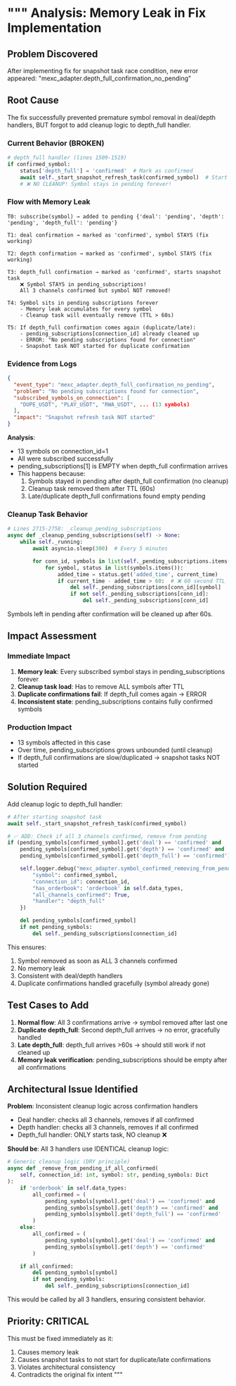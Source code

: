 """
Analysis: Memory Leak in Fix Implementation
============================================

## Problem Discovered

After implementing fix for snapshot task race condition, new error appeared:
"mexc_adapter.depth_full_confirmation_no_pending"

## Root Cause

The fix successfully prevented premature symbol removal in deal/depth handlers,
BUT forgot to add cleanup logic to depth_full handler.

### Current Behavior (BROKEN)

```python
# depth_full handler (lines 1509-1519)
if confirmed_symbol:
    status['depth_full'] = 'confirmed'  # Mark as confirmed
    await self._start_snapshot_refresh_task(confirmed_symbol)  # Start task
    # ❌ NO CLEANUP! Symbol stays in pending forever!
```

### Flow with Memory Leak

```
T0: subscribe(symbol) → added to pending {'deal': 'pending', 'depth': 'pending', 'depth_full': 'pending'}

T1: deal confirmation → marked as 'confirmed', symbol STAYS (fix working)

T2: depth confirmation → marked as 'confirmed', symbol STAYS (fix working)

T3: depth_full confirmation → marked as 'confirmed', starts snapshot task
    ❌ Symbol STAYS in pending_subscriptions!
    All 3 channels confirmed but symbol NOT removed!

T4: Symbol sits in pending subscriptions forever
    - Memory leak accumulates for every symbol
    - Cleanup task will eventually remove (TTL > 60s)

T5: If depth_full confirmation comes again (duplicate/late):
    - pending_subscriptions[connection_id] already cleaned up
    - ERROR: "No pending subscriptions found for connection"
    - Snapshot task NOT started for duplicate confirmation
```

### Evidence from Logs

```json
{
  "event_type": "mexc_adapter.depth_full_confirmation_no_pending",
  "problem": "No pending subscriptions found for connection",
  "subscribed_symbols_on_connection": [
    "DUPE_USDT", "PLAY_USDT", "RWA_USDT", ... (13 symbols)
  ],
  "impact": "Snapshot refresh task NOT started"
}
```

**Analysis**:
- 13 symbols on connection_id=1
- All were subscribed successfully
- pending_subscriptions[1] is EMPTY when depth_full confirmation arrives
- This happens because:
  1. Symbols stayed in pending after depth_full confirmation (no cleanup)
  2. Cleanup task removed them after TTL (60s)
  3. Late/duplicate depth_full confirmations found empty pending

### Cleanup Task Behavior

```python
# Lines 2715-2758: _cleanup_pending_subscriptions
async def _cleanup_pending_subscriptions(self) -> None:
    while self._running:
        await asyncio.sleep(300)  # Every 5 minutes

        for conn_id, symbols in list(self._pending_subscriptions.items()):
            for symbol, status in list(symbols.items()):
                added_time = status.get('added_time', current_time)
                if current_time - added_time > 60:  # ❌ 60 second TTL
                    del self._pending_subscriptions[conn_id][symbol]
                    if not self._pending_subscriptions[conn_id]:
                        del self._pending_subscriptions[conn_id]
```

Symbols left in pending after confirmation will be cleaned up after 60s.

## Impact Assessment

### Immediate Impact
1. **Memory leak**: Every subscribed symbol stays in pending_subscriptions forever
2. **Cleanup task load**: Has to remove ALL symbols after TTL
3. **Duplicate confirmations fail**: If depth_full comes again → ERROR
4. **Inconsistent state**: pending_subscriptions contains fully confirmed symbols

### Production Impact
- 13 symbols affected in this case
- Over time, pending_subscriptions grows unbounded (until cleanup)
- If depth_full confirmations are slow/duplicated → snapshot tasks NOT started

## Solution Required

Add cleanup logic to depth_full handler:

```python
# After starting snapshot task
await self._start_snapshot_refresh_task(confirmed_symbol)

# ✅ ADD: Check if all 3 channels confirmed, remove from pending
if (pending_symbols[confirmed_symbol].get('deal') == 'confirmed' and
    pending_symbols[confirmed_symbol].get('depth') == 'confirmed' and
    pending_symbols[confirmed_symbol].get('depth_full') == 'confirmed'):

    self.logger.debug("mexc_adapter.symbol_confirmed_removing_from_pending", {
        "symbol": confirmed_symbol,
        "connection_id": connection_id,
        "has_orderbook": 'orderbook' in self.data_types,
        "all_channels_confirmed": True,
        "handler": "depth_full"
    })

    del pending_symbols[confirmed_symbol]
    if not pending_symbols:
        del self._pending_subscriptions[connection_id]
```

This ensures:
1. Symbol removed as soon as ALL 3 channels confirmed
2. No memory leak
3. Consistent with deal/depth handlers
4. Duplicate confirmations handled gracefully (symbol already gone)

## Test Cases to Add

1. **Normal flow**: All 3 confirmations arrive → symbol removed after last one
2. **Duplicate depth_full**: Second depth_full arrives → no error, gracefully handled
3. **Late depth_full**: depth_full arrives >60s → should still work if not cleaned up
4. **Memory leak verification**: pending_subscriptions should be empty after all confirmations

## Architectural Issue Identified

**Problem**: Inconsistent cleanup logic across confirmation handlers
- Deal handler: checks all 3 channels, removes if all confirmed
- Depth handler: checks all 3 channels, removes if all confirmed
- Depth_full handler: ONLY starts task, NO cleanup ❌

**Should be**: All 3 handlers use IDENTICAL cleanup logic:
```python
# Generic cleanup logic (DRY principle)
async def _remove_from_pending_if_all_confirmed(
    self, connection_id: int, symbol: str, pending_symbols: Dict
):
    if 'orderbook' in self.data_types:
        all_confirmed = (
            pending_symbols[symbol].get('deal') == 'confirmed' and
            pending_symbols[symbol].get('depth') == 'confirmed' and
            pending_symbols[symbol].get('depth_full') == 'confirmed'
        )
    else:
        all_confirmed = (
            pending_symbols[symbol].get('deal') == 'confirmed' and
            pending_symbols[symbol].get('depth') == 'confirmed'
        )

    if all_confirmed:
        del pending_symbols[symbol]
        if not pending_symbols:
            del self._pending_subscriptions[connection_id]
```

This would be called by all 3 handlers, ensuring consistent behavior.

## Priority: CRITICAL

This must be fixed immediately as it:
1. Causes memory leak
2. Causes snapshot tasks to not start for duplicate/late confirmations
3. Violates architectural consistency
4. Contradicts the original fix intent
"""